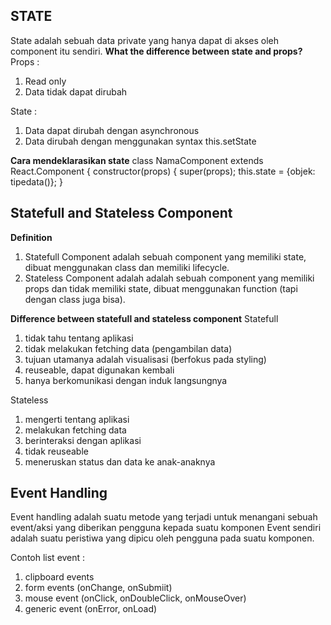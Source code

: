 <h2>STATE</h2>

State adalah sebuah data private yang hanya dapat di akses oleh component itu sendiri.
**What the difference between state and props?**
Props :
1. Read only
2. Data tidak dapat dirubah

State :
1. Data dapat dirubah dengan asynchronous
2. Data dirubah dengan menggunakan syntax this.setState

**Cara mendeklarasikan state** 
class NamaComponent extends React.Component {
	constructor(props) {
		super(props);
		this.state = {objek: tipedata()};
	}

<h2>Statefull and Stateless Component</h2>

**Definition**
1. Statefull Component adalah sebuah component yang memiliki state, dibuat menggunakan class dan memiliki lifecycle.
2. Stateless Component adalah adalah sebuah component yang memiliki props dan  tidak memiliki state, dibuat menggunakan function (tapi dengan class juga bisa).

**Difference between statefull and stateless component**
Statefull
1. tidak tahu tentang aplikasi
2. tidak melakukan fetching data (pengambilan data)
3. tujuan utamanya adalah visualisasi (berfokus pada styling)
4. reuseable, dapat digunakan kembali
5. hanya berkomunikasi dengan induk langsungnya

Stateless
1. mengerti tentang aplikasi
2. melakukan fetching data
3. berinteraksi dengan aplikasi
4. tidak reuseable
5. meneruskan status dan data ke anak-anaknya

<h2>Event Handling</h2>

Event handling adalah suatu metode yang terjadi untuk menangani sebuah event/aksi yang diberikan pengguna kepada suatu komponen
Event sendiri adalah suatu peristiwa yang dipicu oleh pengguna pada suatu komponen.

Contoh list event :
1. clipboard events 
2. form events (onChange, onSubmiit)
3. mouse event (onClick, onDoubleClick, onMouseOver)
4. generic event (onError, onLoad)





